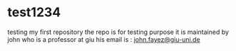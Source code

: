 # test1234
testing my first repository
the repo is for testing purpose
it is maintained by john who is a professor at giu
his email is : john.fayez@giu-uni.de
